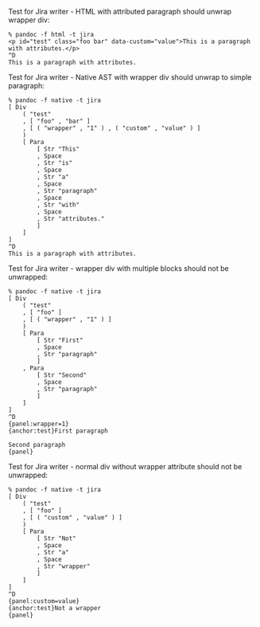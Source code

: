 Test for Jira writer - HTML with attributed paragraph should unwrap wrapper div:

```
% pandoc -f html -t jira
<p id="test" class="foo bar" data-custom="value">This is a paragraph with attributes.</p>
^D
This is a paragraph with attributes.
```

Test for Jira writer - Native AST with wrapper div should unwrap to simple paragraph:

```
% pandoc -f native -t jira
[ Div
    ( "test"
    , [ "foo" , "bar" ]
    , [ ( "wrapper" , "1" ) , ( "custom" , "value" ) ]
    )
    [ Para
        [ Str "This"
        , Space
        , Str "is"
        , Space
        , Str "a"
        , Space
        , Str "paragraph"
        , Space
        , Str "with"
        , Space
        , Str "attributes."
        ]
    ]
]
^D
This is a paragraph with attributes.
```

Test for Jira writer - wrapper div with multiple blocks should not be unwrapped:

```
% pandoc -f native -t jira
[ Div
    ( "test"
    , [ "foo" ]
    , [ ( "wrapper" , "1" ) ]
    )
    [ Para
        [ Str "First"
        , Space
        , Str "paragraph"
        ]
    , Para
        [ Str "Second"
        , Space
        , Str "paragraph"
        ]
    ]
]
^D
{panel:wrapper=1}
{anchor:test}First paragraph

Second paragraph
{panel}
```

Test for Jira writer - normal div without wrapper attribute should not be unwrapped:

```
% pandoc -f native -t jira
[ Div
    ( "test"
    , [ "foo" ]
    , [ ( "custom" , "value" ) ]
    )
    [ Para
        [ Str "Not"
        , Space
        , Str "a"
        , Space
        , Str "wrapper"
        ]
    ]
]
^D
{panel:custom=value}
{anchor:test}Not a wrapper
{panel}
